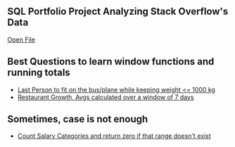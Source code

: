 ## SQL Portfolio Project Analyzing Stack Overflow's Data 
[Open File](/Portfolio/README.md)


## Best Questions to learn window functions and running totals

- [Last Person to fit on the bus/plane while keeping weight <= 1000 kg](https://leetcode.com/problems/last-person-to-fit-in-the-bus/)
- [Restaurant Growth, Avgs calculated over a window of 7 days](https://leetcode.com/problems/restaurant-growth/description/)


## Sometimes, case is not enough

- [Count Salary Categories and return zero if that range doesn't exist](https://leetcode.com/problems/count-salary-categories/description/)

